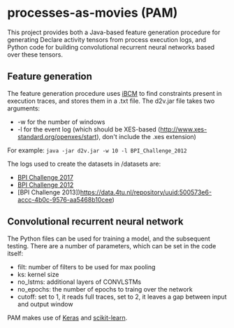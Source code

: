 # processes-as-movies (PAM)

This project provides both a Java-based feature generation procedure for generating Declare activity tensors from process execution logs, and Python code for building convolutional recurrent neural networks based over these tensors. 

## Feature generation
The feature generation procedure uses [iBCM](https://feb.kuleuven.be/public/u0092789/) to find constraints present in execution traces, and stores them in a .txt file.
The d2v.jar file takes two arguments:
* -w for the number of windows
* -l for the event log (which should be XES-based (http://www.xes-standard.org/openxes/start), don't include the .xes extension)

For example: `java -jar d2v.jar -w 10 -l BPI_Challenge_2012` 

The logs used to create the datasets in /datasets are:
* [BPI Challenge 2017](https://data.4tu.nl/repository/uuid:5f3067df-f10b-45da-b98b-86ae4c7a310b)
* [BPI Challenge 2012](https://data.4tu.nl/repository/uuid:3926db30-f712-4394-aebc-75976070e91f)
* [BPI Challenge 2013])https://data.4tu.nl/repository/uuid:500573e6-accc-4b0c-9576-aa5468b10cee)

## Convolutional recurrent neural network
The Python files can be used for training a model, and the subsequent testing. There are a number of parameters, which can be set in the code itself:
* filt: number of filters to be used for max pooling
* ks: kernel size
* no_lstms: additional layers of CONVLSTMs
* no_epochs: the number of epochs to traing over the network
* cutoff: set to 1, it reads full traces, set to 2, it leaves a gap between input and output window

PAM makes use of [Keras](https://keras.io/) and [scikit-learn](https://scikit-learn.org/stable/).
